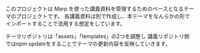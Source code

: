 このプロジェクトは Marp を使った講義資料を管理するためのベースとなるテーマのプロジェクトです。
各講義資料は別で作成し、本テーマをなんらかの形でインポートすることで流用する想定をしています。

テーマリポジトリは「assets」「templates」の2つを調整し
講義リポジトリ側ではnpm updateをすることでテーマの更新内容を反映していきます。
